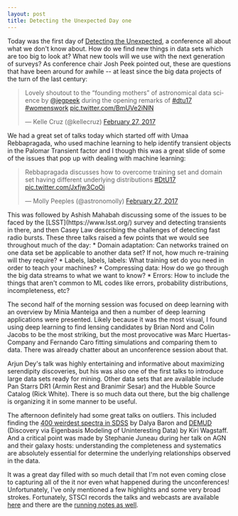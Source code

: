 ```yaml
---
layout: post
title: Detecting the Unexpected Day one
---
```


Today was the first day of [Detecting the Unexpected](http://www.cvent.com/events/detecting-the-unexpected-discovery-in-the-era-of-astronomically-big-data/event-summary-0db6808d548b4a9ea6466b43046a1ff5.aspx), a conference all about what we don't know about.  How do we find new things in data sets which are too big to look at?  What new tools will we use with the next generation of surveys? As conference chair Josh Peek pointed out, these are questions that have been around for awhile -- at least since the big data projects of the turn of the last century:

<blockquote class="twitter-tweet" data-lang="en"><p lang="en" dir="ltr">Lovely shoutout to the “founding mothers” of astronomical data science by <a href="https://twitter.com/jegpeek">@jegpeek</a> during the opening remarks of <a href="https://twitter.com/hashtag/dtu17?src=hash">#dtu17</a> <a href="https://twitter.com/hashtag/womenswork?src=hash">#womenswork</a> <a href="https://t.co/BmUVe2iNlN">pic.twitter.com/BmUVe2iNlN</a></p>&mdash; Kelle Cruz (@kellecruz) <a href="https://twitter.com/kellecruz/status/836218996894617601">February 27, 2017</a></blockquote>
<script async src="//platform.twitter.com/widgets.js" charset="utf-8"></script>

We had a great set of talks today which started off with Umaa Rebbapragada, who used machine learning to help identify transient objects in the Palomar Transient factor and I though this was a great slide of some of the issues that pop up with dealing with machine learning:   
<blockquote class="twitter-tweet" data-lang="en"><p lang="en" dir="ltr">Rebbapragada discusses how to overcome training set and domain set having different underlying distributions <a href="https://twitter.com/hashtag/DtU17?src=hash">#DtU17</a> <a href="https://t.co/Jxfjw3CoOi">pic.twitter.com/Jxfjw3CoOi</a></p>&mdash; Molly Peeples (@astronomolly) <a href="https://twitter.com/astronomolly/status/836225313034104832">February 27, 2017</a></blockquote>
<script async src="//platform.twitter.com/widgets.js" charset="utf-8"></script>
This was followed by Ashish Mahabah discussing some of the issues to be faced by the [LSST](https://www.lsst.org/) survey and detecting transients in there, and then Casey Law describing the challenges of detecting fast radio bursts. 
  These three talks raised a few points that we would see throughout much of the day:
 * Domain adaptation: Can networks trained on one data set be applicable to another data set?  If not, how much re-training will they require?  
 * Labels, labels, labels:  What training set do you need in order to teach your machines?  
 * Compressing data:  How do we go through the big data streams to what we want to know?
 * Errors:  How to include the things that aren't common to ML codes like errors, probability distributions, incompleteness, etc?  

The second half of the morning session was focused on deep learning with an overview by Minia Manteiga and then a number of deep learning applications were presented.   Likely because it was the most visual, I found using deep learning to find lensing candidates by Brian Nord and Colin Jacobs to be the most striking, but the most provocative was Marc Huertas-Company and Fernando Caro fitting simulations and comparing them to data.  There was already chatter about an unconference session about that. 

Arjun Dey's talk was highly entertaining and informative about maximizing serendipity discoveries, but his was also one of the first talks to introduce large data sets ready for mining.  Other data sets that are available include Pan Starrs DR1 (Armin Rest and Branimir Sesar) and the Hubble Source Catalog (Rick White).   There is so much data out there, but the big challenge is organizing it in some manner to be useful.   

The afternoon definitely had some great talks on outliers.  This included finding the [400 weirdest spectra in SDSS](http://adsabs.harvard.edu/abs/2017MNRAS.465.4530B) by Dalya Baron and [DEMUD](https://github.com/wkiri/DEMUD) (Discovery via Eigenbasis Modeling of Uninteresting Data) by Kiri Wagstaff.  And a critical point was made by Stephanie Juneau during her talk on AGN and their galaxy hosts: understanding the completeness and systematics are absolutely essential for determine the underlying relationships observed in the data. 

It was a great day filled with so much detail that I'm not even coming close to capturing all of the it nor even what happened during the unconferences! Unfortunately, I've only mentioned a few highlights and some very broad strokes.   Fortunately, STSCI records the talks and webcasts are available [here](https://webcast.stsci.edu/webcast/searchresults.xhtml?searchtype=20&eventid=251&sortmode=2) and there are the [running notes as well](https://docs.google.com/document/d/1RySP1NfCIRntKaKVyvN5XRxkQc-Ue5e3VKEVwc5dEIM/edit#heading=h.lnn2hkgshnh9).

